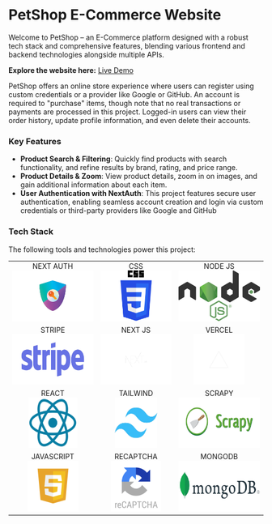 # PetShop E-Commerce Website

Welcome to PetShop – an E-Commerce platform designed with a robust tech stack and comprehensive features, blending various frontend and backend technologies alongside multiple APIs.

**Explore the website here:** [Live Demo](https://www.google.se/?hl=sv)

PetShop offers an online store experience where users can register using custom credentials or a provider like Google or GitHub. An account is required to "purchase" items, though note that no real transactions or payments are processed in this project. Logged-in users can view their order history, update profile information, and even delete their accounts.

### Key Features
- **Product Search & Filtering**: Quickly find products with search functionality, and refine results by brand, rating, and price range.
- **Product Details & Zoom**: View product details, zoom in on images, and gain additional information about each item.
- **User Authentication with NextAuth**: This project features secure user authentication, enabling seamless account creation and login via custom credentials or third-party providers like Google and GitHub

### Tech Stack
The following tools and technologies power this project:

<div align="center">
<table>
    <tr>
        <td align="center">
            <div>NEXT AUTH</div>
            <img src="./readme/auth.png" alt="NEXT AUTH" height="100px">
        </td>
        <td align="center">
            <div>CSS</div>
            <img src="./readme/css.png" alt="CSS" height="100px">
        </td>
        <td align="center">
            <div>NODE JS</div>
            <img src="./readme/node.png" alt="NODE JS" height="100px">
        </td>
    </tr>
    <tr>
        <td align="center">
            <div>STRIPE</div>
            <img src="./readme/stripe.png" alt="STRIPE" height="100px">
        </td>
        <td align="center">
            <div>NEXT JS</div>
            <img src="./readme/next.png" alt="NEXT JS" height="100px">
        </td>
        <td align="center" >
            <div>VERCEL</div>
            <img src="./readme/vercel.png" alt="VERCEL" height="100px">
        </td>
    </tr>
    <tr>
        <td align="center">
            <div>REACT</div>
            <img src="./readme/react.png" alt="REACT" width="60%" height="100px">
        </td>
        <td align="center">
            <div>TAILWIND</div>
            <img src="./readme/tailwind.png" alt="TAILWIND" width="60%" height="100px">
        </td>
        <td align="center">
            <div>SCRAPY</div>
            <img src="./readme/scrapy.png" alt="SCRAPY" height="100px">
        </td>
    </tr>
    <tr>
        <td align="center">
            <div>JAVASCRIPT</div>
            <img src="./readme/js.png" alt="JAVASCRIPT" height="100px">
        </td>
        <td align="center">
            <div>RECAPTCHA</div>
            <img src="./readme/recaptcha.png" alt="RECAPTCHA" height="100px">
        </td>
        <td align="center">
            <div>MONGODB</div>
            <img src="./readme/mongo.png" alt="MONGODB" height="100px">
        </td>
    </tr>
</table>
</div>
